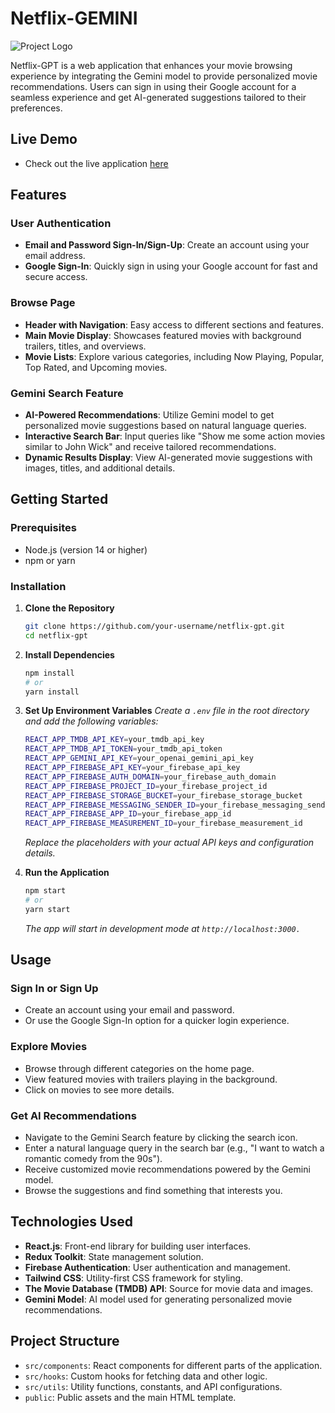 # Netflix-GEMINI

![Project Logo](./src/assests/images/Netflix_Logo_PMS.png)

Netflix-GPT is a web application that enhances your movie browsing experience by integrating the Gemini model to provide personalized movie recommendations. Users can sign in using their Google account for a seamless experience and get AI-generated suggestions tailored to their preferences.

## Live Demo

- Check out the live application [here](https://netflix-gpt-aman2eac.web.app)

## Features

### User Authentication
- **Email and Password Sign-In/Sign-Up**: Create an account using your email address.
- **Google Sign-In**: Quickly sign in using your Google account for fast and secure access.

### Browse Page
- **Header with Navigation**: Easy access to different sections and features.
- **Main Movie Display**: Showcases featured movies with background trailers, titles, and overviews.
- **Movie Lists**: Explore various categories, including Now Playing, Popular, Top Rated, and Upcoming movies.

### Gemini Search Feature
- **AI-Powered Recommendations**: Utilize Gemini model to get personalized movie suggestions based on natural language queries.
- **Interactive Search Bar**: Input queries like "Show me some action movies similar to John Wick" and receive tailored recommendations.
- **Dynamic Results Display**: View AI-generated movie suggestions with images, titles, and additional details.

## Getting Started

### Prerequisites
- Node.js (version 14 or higher)
- npm or yarn

### Installation

1. **Clone the Repository**

   ```bash
   git clone https://github.com/your-username/netflix-gpt.git
   cd netflix-gpt
    ```
2. **Install Dependencies**
    ```bash
    npm install
    # or
    yarn install
    ```
3. **Set Up Environment Variables**
    *Create a `.env` file in the root directory and add the following variables:*
    ```bash
    REACT_APP_TMDB_API_KEY=your_tmdb_api_key
    REACT_APP_TMDB_API_TOKEN=your_tmdb_api_token
    REACT_APP_GEMINI_API_KEY=your_openai_gemini_api_key
    REACT_APP_FIREBASE_API_KEY=your_firebase_api_key
    REACT_APP_FIREBASE_AUTH_DOMAIN=your_firebase_auth_domain
    REACT_APP_FIREBASE_PROJECT_ID=your_firebase_project_id
    REACT_APP_FIREBASE_STORAGE_BUCKET=your_firebase_storage_bucket
    REACT_APP_FIREBASE_MESSAGING_SENDER_ID=your_firebase_messaging_sender_id
    REACT_APP_FIREBASE_APP_ID=your_firebase_app_id
    REACT_APP_FIREBASE_MEASUREMENT_ID=your_firebase_measurement_id
    ```
    *Replace the placeholders with your actual API keys and configuration details.*
4.  **Run the Application**
    ```bash
    npm start
    # or
    yarn start
    ```
    *The app will start in development mode at `http://localhost:3000.`*

## Usage

### Sign In or Sign Up
- Create an account using your email and password.
- Or use the Google Sign-In option for a quicker login experience.

### Explore Movies
- Browse through different categories on the home page.
- View featured movies with trailers playing in the background.
- Click on movies to see more details.

### Get AI Recommendations
- Navigate to the Gemini Search feature by clicking the search icon.
- Enter a natural language query in the search bar (e.g., "I want to watch a romantic comedy from the 90s").
- Receive customized movie recommendations powered by the Gemini model.
- Browse the suggestions and find something that interests you.

## Technologies Used
- **React.js**: Front-end library for building user interfaces.
- **Redux Toolkit**: State management solution.
- **Firebase Authentication**: User authentication and management.
- **Tailwind CSS**: Utility-first CSS framework for styling.
- **The Movie Database (TMDB) API**: Source for movie data and images.
- **Gemini Model**: AI model used for generating personalized movie recommendations.

## Project Structure
- `src/components`: React components for different parts of the application.
- `src/hooks`: Custom hooks for fetching data and other logic.
- `src/utils`: Utility functions, constants, and API configurations.
- `public`: Public assets and the main HTML template.
